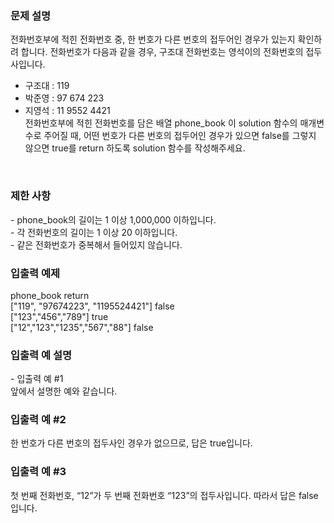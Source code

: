 <h3>문제 설명</h3>
전화번호부에 적힌 전화번호 중, 한 번호가 다른 번호의 접두어인 경우가 있는지 확인하려 합니다.
전화번호가 다음과 같을 경우, 구조대 전화번호는 영석이의 전화번호의 접두사입니다.
<br>

- 구조대 : 119 <br>
- 박준영 : 97 674 223 <br>
- 지영석 : 11 9552 4421 <br>
전화번호부에 적힌 전화번호를 담은 배열 phone_book 이 solution 함수의 매개변수로 주어질 때, 어떤 번호가 다른 번호의 접두어인 경우가 있으면 false를 그렇지 않으면 true를 return 하도록 solution 함수를 작성해주세요.
<br>

<h3>제한 사항</h3>
- phone_book의 길이는 1 이상 1,000,000 이하입니다.<br>
- 각 전화번호의 길이는 1 이상 20 이하입니다.<br>
- 같은 전화번호가 중복해서 들어있지 않습니다.<br>

<h3>입출력 예제</h3>
phone_book	return <br>
["119", "97674223", "1195524421"]	false  <br>
["123","456","789"]	true <br>
["12","123","1235","567","88"]	false <br>

<h3>입출력 예 설명</h3>
- 입출력 예 #1 <br>
앞에서 설명한 예와 같습니다. <br>

<h3>입출력 예 #2</h3>
한 번호가 다른 번호의 접두사인 경우가 없으므로, 답은 true입니다.<br>

<h3>입출력 예 #3</h3>
첫 번째 전화번호, “12”가 두 번째 전화번호 “123”의 접두사입니다. 따라서 답은 false입니다.